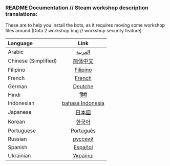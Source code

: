 ### README Documentation // Steam workshop description translations:


These are to help you install the bots, as it requires moving some workshop files around (Dota 2 workshop bug // workshop security feature)


| Language | Link |
| :--- | :---: |
| Arabic | [العربية](README-Arabic.ara.md) |
| Chinese (Simplified) | [简体中文](README-Chinese.zho.md) |
| Filipino | [Filipino](README-Filipino.fil.md) |
| French | [French](README-French.fra.md) |
| German | [Deutche](README-German.deu.md) |
| Hindi | [हिंदी](README-Hindi.hin.md) |
| Indonesian | [bahasa Indonesia](README-Indonesian.ind.md) |
| Japanese | [日本語](README-Japanese.jpn.md) |
| Korean | [한국어](README-Korean.kor.md) |
| Portuguese | [Português](README-Portuguese.por.md) |
| Russian | [русский](README-Russian.rus.md) |
| Spanish | [Español](README-Spanish.spa.md) |
| Ukrainian | [Українці](README-Ukranian.ukr.md) |
